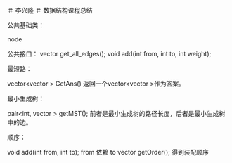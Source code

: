 ＃ 李兴隆
＃ 数据结构课程总结


公共基础类：

node

公共接口：
vector<node> get_all_edges();
void add(int from, int to, int weight);

最短路：

vector<vector<int> > GetAns()
返回一个vector<vector<int> >作为答案。

最小生成树：

pair<int, vector<node > > getMST();
前者是最小生成树的路径长度，后者是最小生成树中的边。

顺序：

void add(int from, int to); from 依赖 to
vector<int> getOrder(); 得到装配顺序